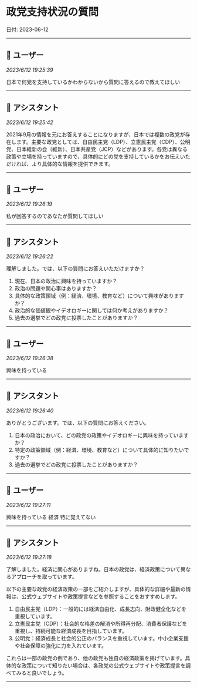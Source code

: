 # 政党支持状況の質問

日付: 2023-06-12

---

## 👤 ユーザー
*2023/6/12 19:25:39*

日本で何党を支持しているかわからないから質問に答えるので教えてほしい

---

## 🤖 アシスタント
*2023/6/12 19:25:42*

2021年9月の情報を元にお答えすることになりますが、日本では複数の政党が存在します。主要な政党としては、自由民主党（LDP）、立憲民主党（CDP）、公明党、日本維新の会（維新）、日本共産党（JCP）などがあります。各党は異なる政策や立場を持っていますので、具体的にどの党を支持しているかをお伝えいただければ、より具体的な情報を提供できます。

---

## 👤 ユーザー
*2023/6/12 19:26:19*

私が回答するのであなたが質問してほしい

---

## 🤖 アシスタント
*2023/6/12 19:26:22*

理解しました。では、以下の質問にお答えいただけますか？

1. 現在、日本の政治に興味を持っていますか？
2. 政治の問題や関心事はありますか？
3. 具体的な政策領域（例：経済、環境、教育など）について興味がありますか？
4. 政治的な価値観やイデオロギーに関しては何か考えがありますか？
5. 過去の選挙でどの政党に投票したことがありますか？

---

## 👤 ユーザー
*2023/6/12 19:26:38*

興味を持っている

---

## 🤖 アシスタント
*2023/6/12 19:26:40*

ありがとうございます。では、以下の質問にお答えください。

1. 日本の政治において、どの政党の政策やイデオロギーに興味を持っていますか？
2. 特定の政策領域（例：経済、環境、教育など）について具体的に知りたいですか？
3. 過去の選挙でどの政党に投票したことがありますか？

---

## 👤 ユーザー
*2023/6/12 19:27:11*

興味を持っている
経済
特に覚えてない

---

## 🤖 アシスタント
*2023/6/12 19:27:18*

了解しました。経済に関心がありますね。日本の政党は、経済政策について異なるアプローチを取っています。

以下の主要な政党の経済政策の一部をご紹介しますが、具体的な詳細や最新の情報は、公式ウェブサイトや政策提言などを参照することをおすすめします。

1. 自由民主党（LDP）：一般的には経済自由化、成長志向、財政健全化などを重視しています。
2. 立憲民主党（CDP）：社会的な格差の解消や所得再分配、消費者保護などを重視し、持続可能な経済成長を目指しています。
3. 公明党：経済成長と社会的公正のバランスを重視しています。中小企業支援や社会保障の強化に力を入れています。

これらは一部の政党の例であり、他の政党も独自の経済政策を掲げています。具体的な政策について知りたい場合は、各政党の公式ウェブサイトや政策提言を調べてみると良いでしょう。

---
